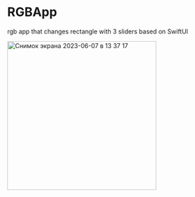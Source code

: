 # RGBApp
rgb app that changes rectangle with 3 sliders based on SwiftUI

<img width="342" alt="Снимок экрана 2023-06-07 в 13 37 17" src="https://github.com/elhola/RGBApp/assets/25703908/450d49dd-2fae-406d-8c95-4fee3d7bdfb3">
